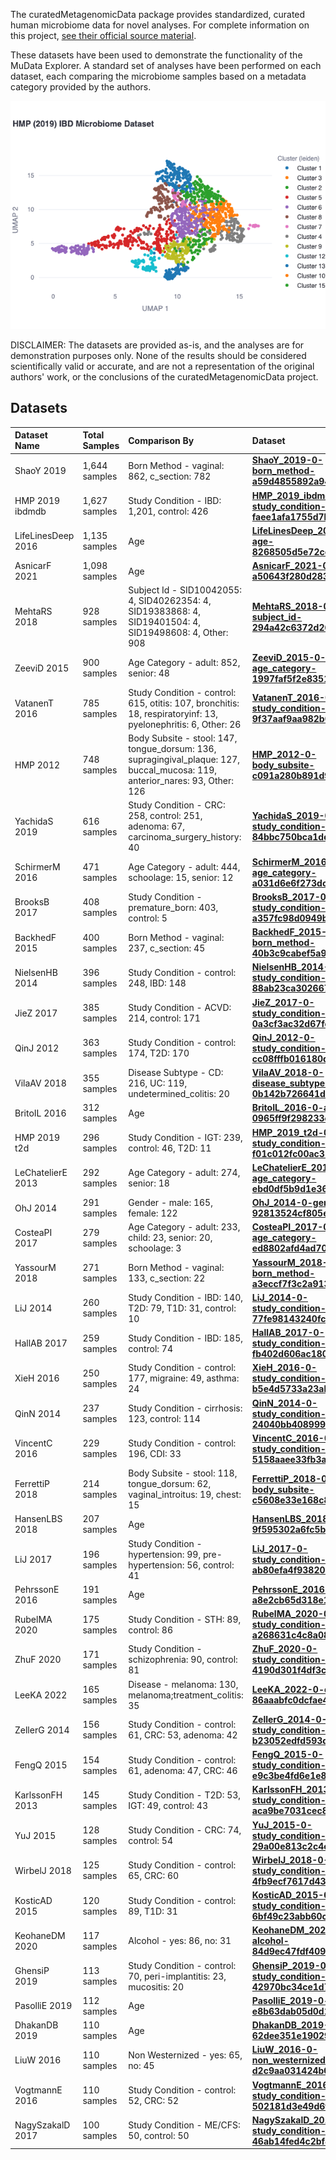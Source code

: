 
The curatedMetagenomicData package provides standardized, curated human microbiome data for novel analyses.
For complete information on this project, 
[see their official source material](https://waldronlab.io/curatedMetagenomicData/articles/curatedMetagenomicData.html).

These datasets have been used to demonstrate the functionality of the MuData Explorer.
A standard set of analyses have been performed on each dataset, each comparing the microbiome
samples based on a metadata category provided by the authors.

![HMP IBD 2019 UMAP](https://github.com/CirroBioApps/mudata-explorer/raw/main/mudata_explorer/public_data/curatedMetagenomicData/screenshots/HMP_2019_ibdmdb-0-study_condition-faee1afa1755d7ba.UMAP.png)

DISCLAIMER: The datasets are provided as-is, and the analyses are for demonstration purposes only.
None of the results should be considered scientifically valid or accurate, and are not a representation
of the original authors' work, or the conclusions of the curatedMetagenomicData project.

## Datasets

| Dataset Name       | Total Samples   | Comparison By                                                                                                                | Dataset                                                                                                                                                                                                                              |
|:-------------------|:----------------|:-----------------------------------------------------------------------------------------------------------------------------|:-------------------------------------------------------------------------------------------------------------------------------------------------------------------------------------------------------------------------------------|
| ShaoY 2019         | 1,644 samples   | Born Method - vaginal: 862, c_section: 782                                                                                   | [**ShaoY_2019-0-born_method-a59d4855892a94c2.h5mu**](?file=https://github.com/CirroBioApps/mudata-examples/raw/main/curatedMetagenomicData/data/ShaoY_2019/ShaoY_2019-0-born_method-a59d4855892a94c2.h5mu)                           |
| HMP 2019 ibdmdb    | 1,627 samples   | Study Condition - IBD: 1,201, control: 426                                                                                   | [**HMP_2019_ibdmdb-0-study_condition-faee1afa1755d7ba.h5mu**](?file=https://github.com/CirroBioApps/mudata-examples/raw/main/curatedMetagenomicData/data/HMP_2019_ibdmdb/HMP_2019_ibdmdb-0-study_condition-faee1afa1755d7ba.h5mu)    |
| LifeLinesDeep 2016 | 1,135 samples   | Age                                                                                                                          | [**LifeLinesDeep_2016-0-age-8268505d5e72cec7.h5mu**](?file=https://github.com/CirroBioApps/mudata-examples/raw/main/curatedMetagenomicData/data/LifeLinesDeep_2016/LifeLinesDeep_2016-0-age-8268505d5e72cec7.h5mu)                   |
| AsnicarF 2021      | 1,098 samples   | Age                                                                                                                          | [**AsnicarF_2021-0-age-a50643f280d28391.h5mu**](?file=https://github.com/CirroBioApps/mudata-examples/raw/main/curatedMetagenomicData/data/AsnicarF_2021/AsnicarF_2021-0-age-a50643f280d28391.h5mu)                                  |
| MehtaRS 2018       | 928 samples     | Subject Id - SID10042055: 4, SID40262354: 4, SID19383868: 4, SID19401504: 4, SID19498608: 4, Other: 908                      | [**MehtaRS_2018-0-subject_id-294a42c6372d2645.h5mu**](?file=https://github.com/CirroBioApps/mudata-examples/raw/main/curatedMetagenomicData/data/MehtaRS_2018/MehtaRS_2018-0-subject_id-294a42c6372d2645.h5mu)                       |
| ZeeviD 2015        | 900 samples     | Age Category - adult: 852, senior: 48                                                                                        | [**ZeeviD_2015-0-age_category-1997faf5f2e83513.h5mu**](?file=https://github.com/CirroBioApps/mudata-examples/raw/main/curatedMetagenomicData/data/ZeeviD_2015/ZeeviD_2015-0-age_category-1997faf5f2e83513.h5mu)                      |
| VatanenT 2016      | 785 samples     | Study Condition - control: 615, otitis: 107, bronchitis: 18, respiratoryinf: 13, pyelonephritis: 6, Other: 26                | [**VatanenT_2016-0-study_condition-9f37aaf9aa982b00.h5mu**](?file=https://github.com/CirroBioApps/mudata-examples/raw/main/curatedMetagenomicData/data/VatanenT_2016/VatanenT_2016-0-study_condition-9f37aaf9aa982b00.h5mu)          |
| HMP 2012           | 748 samples     | Body Subsite - stool: 147, tongue_dorsum: 136, supragingival_plaque: 127, buccal_mucosa: 119, anterior_nares: 93, Other: 126 | [**HMP_2012-0-body_subsite-c091a280b891d9e3.h5mu**](?file=https://github.com/CirroBioApps/mudata-examples/raw/main/curatedMetagenomicData/data/HMP_2012/HMP_2012-0-body_subsite-c091a280b891d9e3.h5mu)                               |
| YachidaS 2019      | 616 samples     | Study Condition - CRC: 258, control: 251, adenoma: 67, carcinoma_surgery_history: 40                                         | [**YachidaS_2019-0-study_condition-84bbc750bca1ddd1.h5mu**](?file=https://github.com/CirroBioApps/mudata-examples/raw/main/curatedMetagenomicData/data/YachidaS_2019/YachidaS_2019-0-study_condition-84bbc750bca1ddd1.h5mu)          |
| SchirmerM 2016     | 471 samples     | Age Category - adult: 444, schoolage: 15, senior: 12                                                                         | [**SchirmerM_2016-0-age_category-a031d6e6f273dc57.h5mu**](?file=https://github.com/CirroBioApps/mudata-examples/raw/main/curatedMetagenomicData/data/SchirmerM_2016/SchirmerM_2016-0-age_category-a031d6e6f273dc57.h5mu)             |
| BrooksB 2017       | 408 samples     | Study Condition - premature_born: 403, control: 5                                                                            | [**BrooksB_2017-0-study_condition-a357fc98d0949bd8.h5mu**](?file=https://github.com/CirroBioApps/mudata-examples/raw/main/curatedMetagenomicData/data/BrooksB_2017/BrooksB_2017-0-study_condition-a357fc98d0949bd8.h5mu)             |
| BackhedF 2015      | 400 samples     | Born Method - vaginal: 237, c_section: 45                                                                                    | [**BackhedF_2015-0-born_method-40b3c9cabef5a9a4.h5mu**](?file=https://github.com/CirroBioApps/mudata-examples/raw/main/curatedMetagenomicData/data/BackhedF_2015/BackhedF_2015-0-born_method-40b3c9cabef5a9a4.h5mu)                  |
| NielsenHB 2014     | 396 samples     | Study Condition - control: 248, IBD: 148                                                                                     | [**NielsenHB_2014-0-study_condition-88ab23ca3026672d.h5mu**](?file=https://github.com/CirroBioApps/mudata-examples/raw/main/curatedMetagenomicData/data/NielsenHB_2014/NielsenHB_2014-0-study_condition-88ab23ca3026672d.h5mu)       |
| JieZ 2017          | 385 samples     | Study Condition - ACVD: 214, control: 171                                                                                    | [**JieZ_2017-0-study_condition-0a3cf3ac32d67fc8.h5mu**](?file=https://github.com/CirroBioApps/mudata-examples/raw/main/curatedMetagenomicData/data/JieZ_2017/JieZ_2017-0-study_condition-0a3cf3ac32d67fc8.h5mu)                      |
| QinJ 2012          | 363 samples     | Study Condition - control: 174, T2D: 170                                                                                     | [**QinJ_2012-0-study_condition-cc08fffb016180d3.h5mu**](?file=https://github.com/CirroBioApps/mudata-examples/raw/main/curatedMetagenomicData/data/QinJ_2012/QinJ_2012-0-study_condition-cc08fffb016180d3.h5mu)                      |
| VilaAV 2018        | 355 samples     | Disease Subtype - CD: 216, UC: 119, undetermined_colitis: 20                                                                 | [**VilaAV_2018-0-disease_subtype-0b142b726641dcbe.h5mu**](?file=https://github.com/CirroBioApps/mudata-examples/raw/main/curatedMetagenomicData/data/VilaAV_2018/VilaAV_2018-0-disease_subtype-0b142b726641dcbe.h5mu)                |
| BritoIL 2016       | 312 samples     | Age                                                                                                                          | [**BritoIL_2016-0-age-0965ff9f298233c9.h5mu**](?file=https://github.com/CirroBioApps/mudata-examples/raw/main/curatedMetagenomicData/data/BritoIL_2016/BritoIL_2016-0-age-0965ff9f298233c9.h5mu)                                     |
| HMP 2019 t2d       | 296 samples     | Study Condition - IGT: 239, control: 46, T2D: 11                                                                             | [**HMP_2019_t2d-0-study_condition-f01c012fc00ac327.h5mu**](?file=https://github.com/CirroBioApps/mudata-examples/raw/main/curatedMetagenomicData/data/HMP_2019_t2d/HMP_2019_t2d-0-study_condition-f01c012fc00ac327.h5mu)             |
| LeChatelierE 2013  | 292 samples     | Age Category - adult: 274, senior: 18                                                                                        | [**LeChatelierE_2013-0-age_category-ebd0df5b9d1e3630.h5mu**](?file=https://github.com/CirroBioApps/mudata-examples/raw/main/curatedMetagenomicData/data/LeChatelierE_2013/LeChatelierE_2013-0-age_category-ebd0df5b9d1e3630.h5mu)    |
| OhJ 2014           | 291 samples     | Gender - male: 165, female: 122                                                                                              | [**OhJ_2014-0-gender-92813524cf805e17.h5mu**](?file=https://github.com/CirroBioApps/mudata-examples/raw/main/curatedMetagenomicData/data/OhJ_2014/OhJ_2014-0-gender-92813524cf805e17.h5mu)                                           |
| CosteaPI 2017      | 279 samples     | Age Category - adult: 233, child: 23, senior: 20, schoolage: 3                                                               | [**CosteaPI_2017-0-age_category-ed8802afd4ad70f2.h5mu**](?file=https://github.com/CirroBioApps/mudata-examples/raw/main/curatedMetagenomicData/data/CosteaPI_2017/CosteaPI_2017-0-age_category-ed8802afd4ad70f2.h5mu)                |
| YassourM 2018      | 271 samples     | Born Method - vaginal: 133, c_section: 22                                                                                    | [**YassourM_2018-0-born_method-a3eccf7f3c2a913b.h5mu**](?file=https://github.com/CirroBioApps/mudata-examples/raw/main/curatedMetagenomicData/data/YassourM_2018/YassourM_2018-0-born_method-a3eccf7f3c2a913b.h5mu)                  |
| LiJ 2014           | 260 samples     | Study Condition - IBD: 140, T2D: 79, T1D: 31, control: 10                                                                    | [**LiJ_2014-0-study_condition-77fe98143240fc23.h5mu**](?file=https://github.com/CirroBioApps/mudata-examples/raw/main/curatedMetagenomicData/data/LiJ_2014/LiJ_2014-0-study_condition-77fe98143240fc23.h5mu)                         |
| HallAB 2017        | 259 samples     | Study Condition - IBD: 185, control: 74                                                                                      | [**HallAB_2017-0-study_condition-fb402d606ac1808c.h5mu**](?file=https://github.com/CirroBioApps/mudata-examples/raw/main/curatedMetagenomicData/data/HallAB_2017/HallAB_2017-0-study_condition-fb402d606ac1808c.h5mu)                |
| XieH 2016          | 250 samples     | Study Condition - control: 177, migraine: 49, asthma: 24                                                                     | [**XieH_2016-0-study_condition-b5e4d5733a23ab52.h5mu**](?file=https://github.com/CirroBioApps/mudata-examples/raw/main/curatedMetagenomicData/data/XieH_2016/XieH_2016-0-study_condition-b5e4d5733a23ab52.h5mu)                      |
| QinN 2014          | 237 samples     | Study Condition - cirrhosis: 123, control: 114                                                                               | [**QinN_2014-0-study_condition-24040bb408999d49.h5mu**](?file=https://github.com/CirroBioApps/mudata-examples/raw/main/curatedMetagenomicData/data/QinN_2014/QinN_2014-0-study_condition-24040bb408999d49.h5mu)                      |
| VincentC 2016      | 229 samples     | Study Condition - control: 196, CDI: 33                                                                                      | [**VincentC_2016-0-study_condition-5158aaee33fb3af1.h5mu**](?file=https://github.com/CirroBioApps/mudata-examples/raw/main/curatedMetagenomicData/data/VincentC_2016/VincentC_2016-0-study_condition-5158aaee33fb3af1.h5mu)          |
| FerrettiP 2018     | 214 samples     | Body Subsite - stool: 118, tongue_dorsum: 62, vaginal_introitus: 19, chest: 15                                               | [**FerrettiP_2018-0-body_subsite-c5608e33e168c849.h5mu**](?file=https://github.com/CirroBioApps/mudata-examples/raw/main/curatedMetagenomicData/data/FerrettiP_2018/FerrettiP_2018-0-body_subsite-c5608e33e168c849.h5mu)             |
| HansenLBS 2018     | 207 samples     | Age                                                                                                                          | [**HansenLBS_2018-0-age-9f595302a6fc5baa.h5mu**](?file=https://github.com/CirroBioApps/mudata-examples/raw/main/curatedMetagenomicData/data/HansenLBS_2018/HansenLBS_2018-0-age-9f595302a6fc5baa.h5mu)                               |
| LiJ 2017           | 196 samples     | Study Condition - hypertension: 99, pre-hypertension: 56, control: 41                                                        | [**LiJ_2017-0-study_condition-ab80efa4f93820bd.h5mu**](?file=https://github.com/CirroBioApps/mudata-examples/raw/main/curatedMetagenomicData/data/LiJ_2017/LiJ_2017-0-study_condition-ab80efa4f93820bd.h5mu)                         |
| PehrssonE 2016     | 191 samples     | Age                                                                                                                          | [**PehrssonE_2016-0-age-a8e2cb65d318e1ff.h5mu**](?file=https://github.com/CirroBioApps/mudata-examples/raw/main/curatedMetagenomicData/data/PehrssonE_2016/PehrssonE_2016-0-age-a8e2cb65d318e1ff.h5mu)                               |
| RubelMA 2020       | 175 samples     | Study Condition - STH: 89, control: 86                                                                                       | [**RubelMA_2020-0-study_condition-a268631c4c8a08c8.h5mu**](?file=https://github.com/CirroBioApps/mudata-examples/raw/main/curatedMetagenomicData/data/RubelMA_2020/RubelMA_2020-0-study_condition-a268631c4c8a08c8.h5mu)             |
| ZhuF 2020          | 171 samples     | Study Condition - schizophrenia: 90, control: 81                                                                             | [**ZhuF_2020-0-study_condition-4190d301f4df3c6b.h5mu**](?file=https://github.com/CirroBioApps/mudata-examples/raw/main/curatedMetagenomicData/data/ZhuF_2020/ZhuF_2020-0-study_condition-4190d301f4df3c6b.h5mu)                      |
| LeeKA 2022         | 165 samples     | Disease - melanoma: 130, melanoma;treatment_colitis: 35                                                                      | [**LeeKA_2022-0-disease-86aaabfc0dcfae47.h5mu**](?file=https://github.com/CirroBioApps/mudata-examples/raw/main/curatedMetagenomicData/data/LeeKA_2022/LeeKA_2022-0-disease-86aaabfc0dcfae47.h5mu)                                   |
| ZellerG 2014       | 156 samples     | Study Condition - control: 61, CRC: 53, adenoma: 42                                                                          | [**ZellerG_2014-0-study_condition-b23052edfd593db6.h5mu**](?file=https://github.com/CirroBioApps/mudata-examples/raw/main/curatedMetagenomicData/data/ZellerG_2014/ZellerG_2014-0-study_condition-b23052edfd593db6.h5mu)             |
| FengQ 2015         | 154 samples     | Study Condition - control: 61, adenoma: 47, CRC: 46                                                                          | [**FengQ_2015-0-study_condition-e9c3be4fd6e1e829.h5mu**](?file=https://github.com/CirroBioApps/mudata-examples/raw/main/curatedMetagenomicData/data/FengQ_2015/FengQ_2015-0-study_condition-e9c3be4fd6e1e829.h5mu)                   |
| KarlssonFH 2013    | 145 samples     | Study Condition - T2D: 53, IGT: 49, control: 43                                                                              | [**KarlssonFH_2013-0-study_condition-aca9be7031cec83f.h5mu**](?file=https://github.com/CirroBioApps/mudata-examples/raw/main/curatedMetagenomicData/data/KarlssonFH_2013/KarlssonFH_2013-0-study_condition-aca9be7031cec83f.h5mu)    |
| YuJ 2015           | 128 samples     | Study Condition - CRC: 74, control: 54                                                                                       | [**YuJ_2015-0-study_condition-29a00e813c2c4ed1.h5mu**](?file=https://github.com/CirroBioApps/mudata-examples/raw/main/curatedMetagenomicData/data/YuJ_2015/YuJ_2015-0-study_condition-29a00e813c2c4ed1.h5mu)                         |
| WirbelJ 2018       | 125 samples     | Study Condition - control: 65, CRC: 60                                                                                       | [**WirbelJ_2018-0-study_condition-4fb9ecf7617d43b3.h5mu**](?file=https://github.com/CirroBioApps/mudata-examples/raw/main/curatedMetagenomicData/data/WirbelJ_2018/WirbelJ_2018-0-study_condition-4fb9ecf7617d43b3.h5mu)             |
| KosticAD 2015      | 120 samples     | Study Condition - control: 89, T1D: 31                                                                                       | [**KosticAD_2015-0-study_condition-6bf49c23abb60c0e.h5mu**](?file=https://github.com/CirroBioApps/mudata-examples/raw/main/curatedMetagenomicData/data/KosticAD_2015/KosticAD_2015-0-study_condition-6bf49c23abb60c0e.h5mu)          |
| KeohaneDM 2020     | 117 samples     | Alcohol - yes: 86, no: 31                                                                                                    | [**KeohaneDM_2020-0-alcohol-84d9ec47fdf40952.h5mu**](?file=https://github.com/CirroBioApps/mudata-examples/raw/main/curatedMetagenomicData/data/KeohaneDM_2020/KeohaneDM_2020-0-alcohol-84d9ec47fdf40952.h5mu)                       |
| GhensiP 2019       | 113 samples     | Study Condition - control: 70, peri-implantitis: 23, mucositis: 20                                                           | [**GhensiP_2019-0-study_condition-42970bc34ce1d727.h5mu**](?file=https://github.com/CirroBioApps/mudata-examples/raw/main/curatedMetagenomicData/data/GhensiP_2019/GhensiP_2019-0-study_condition-42970bc34ce1d727.h5mu)             |
| PasolliE 2019      | 112 samples     | Age                                                                                                                          | [**PasolliE_2019-0-age-e8b63dab05d0d19d.h5mu**](?file=https://github.com/CirroBioApps/mudata-examples/raw/main/curatedMetagenomicData/data/PasolliE_2019/PasolliE_2019-0-age-e8b63dab05d0d19d.h5mu)                                  |
| DhakanDB 2019      | 110 samples     | Age                                                                                                                          | [**DhakanDB_2019-0-age-62dee351e1902957.h5mu**](?file=https://github.com/CirroBioApps/mudata-examples/raw/main/curatedMetagenomicData/data/DhakanDB_2019/DhakanDB_2019-0-age-62dee351e1902957.h5mu)                                  |
| LiuW 2016          | 110 samples     | Non Westernized - yes: 65, no: 45                                                                                            | [**LiuW_2016-0-non_westernized-d2c9aa031424b012.h5mu**](?file=https://github.com/CirroBioApps/mudata-examples/raw/main/curatedMetagenomicData/data/LiuW_2016/LiuW_2016-0-non_westernized-d2c9aa031424b012.h5mu)                      |
| VogtmannE 2016     | 110 samples     | Study Condition - control: 52, CRC: 52                                                                                       | [**VogtmannE_2016-0-study_condition-502181d3e49d6fc0.h5mu**](?file=https://github.com/CirroBioApps/mudata-examples/raw/main/curatedMetagenomicData/data/VogtmannE_2016/VogtmannE_2016-0-study_condition-502181d3e49d6fc0.h5mu)       |
| NagySzakalD 2017   | 100 samples     | Study Condition - ME/CFS: 50, control: 50                                                                                    | [**NagySzakalD_2017-0-study_condition-46ab14fed4c2bf8c.h5mu**](?file=https://github.com/CirroBioApps/mudata-examples/raw/main/curatedMetagenomicData/data/NagySzakalD_2017/NagySzakalD_2017-0-study_condition-46ab14fed4c2bf8c.h5mu) |